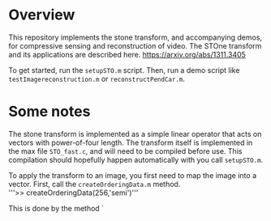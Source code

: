# Overview
This repository implements the stone transform, and accompanying demos, for compressive sensing and reconstruction of video.  The STOne transform and its applications are described here.
https://arxiv.org/abs/1311.3405


To get started, run the `setupSTO.m` script.  Then, run a demo script like `testImagereconstruction.m` or `reconstructPendCar.m`.

# Some notes
The stone transform is implemented as a simple linear operator that acts on vectors with power-of-four length.  The transform itself is implemented in the max file `STO_fast.c`, and will need to be compiled before use.  This compilation should hopefully happen automatically with you call `setupSTO.m`.

To apply the transform to an image, you first need to map the image into a vector.  First, call the `createOrderingData.m` method.  
'''>> createOrderingData(256,'semi')'''

This is done by the method `
